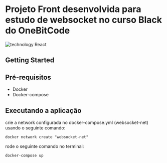 # Projeto Front desenvolvida para estudo de websocket no curso Black do OneBitCode

![technology React](https://img.shields.io/badge/techonolgy-Node-success)

## Getting Started

## Pré-requisitos

- Docker
- Docker-compose

## Executando a aplicação

crie a network configurada no docker-compose.yml (websocket-net) usando o seguinte comando:

```
docker network create "websocket-net"
```

rode o seguinte comando no terminal:

```
docker-compose up
```